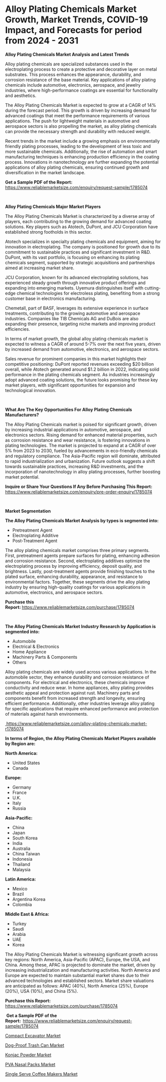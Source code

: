<p><h1>Alloy Plating Chemicals Market Growth, Market Trends, COVID-19 Impact, and Forecasts for period from 2024 - 2031</h1></p><p><strong>Alloy Plating Chemicals Market Analysis and Latest Trends</strong></p>
<p><p>Alloy plating chemicals are specialized substances used in the electroplating process to create a protective and decorative layer on metal substrates. This process enhances the appearance, durability, and corrosion resistance of the base material. Key applications of alloy plating chemicals include automotive, electronics, aerospace, and jewelry industries, where high-performance coatings are essential for functionality and aesthetics.</p><p>The Alloy Plating Chemicals Market is expected to grow at a CAGR of 14% during the forecast period. This growth is driven by increasing demand for advanced coatings that meet the performance requirements of various applications. The push for lightweight materials in automotive and aerospace sectors is also propelling the market, as alloy plating chemicals can provide the necessary strength and durability with reduced weight.</p><p>Recent trends in the market include a growing emphasis on environmentally friendly plating processes, leading to the development of less toxic and more sustainable chemicals. Additionally, the rise of automation and smart manufacturing techniques is enhancing production efficiency in the coating process. Innovations in nanotechnology are further expanding the potential applications of alloy plating chemicals, ensuring continued growth and diversification in the market landscape.</p></p>
<p><strong>Get a Sample PDF of the Report:&nbsp;</strong> <a href="https://www.reliablemarketsize.com/enquiry/request-sample/1785074?utm_campaign=1167&utm_medium=2&utm_source=Github&utm_content=ia&utm_term=08102024&utm_id=alloy-plating-chemicals">https://www.reliablemarketsize.com/enquiry/request-sample/1785074</a></p>
<p>&nbsp;</p>
<p><strong>Alloy Plating Chemicals Major Market Players</strong></p>
<p><p>The Alloy Plating Chemicals Market is characterized by a diverse array of players, each contributing to the growing demand for advanced coating solutions. Key players such as Atotech, DuPont, and JCU Corporation have established strong footholds in this sector.</p><p>Atotech specializes in specialty plating chemicals and equipment, aiming for innovation in electroplating. The company is positioned for growth due to its commitment to sustainable practices and significant investment in R&D. DuPont, with its vast portfolio, is focusing on enhancing its plating chemicals segment, supported by strategic acquisitions and partnerships aimed at increasing market share.</p><p>JCU Corporation, known for its advanced electroplating solutions, has experienced steady growth through innovative product offerings and expanding into emerging markets. Uyemura distinguishes itself with cutting-edge chemical technologies for electroless plating, benefiting from a strong customer base in electronics manufacturing.</p><p>Chemetall, part of BASF, leverages its extensive experience in surface treatments, contributing to the growing automotive and aerospace industries. Companies like TIB Chemicals AG and DuBois are also expanding their presence, targeting niche markets and improving product efficiencies.</p><p>In terms of market growth, the global alloy plating chemicals market is expected to witness a CAGR of around 5-7% over the next five years, driven by increased demand from automotive, electronics, and aerospace sectors.</p><p>Sales revenue for prominent companies in this market highlights their competitive positioning: DuPont reported revenues exceeding $20 billion overall, while Atotech generated around $1.2 billion in 2022, indicating solid performance in the plating chemicals segment. As industries increasingly adopt advanced coating solutions, the future looks promising for these key market players, with significant opportunities for expansion and technological innovation.</p></p>
<p>&nbsp;</p>
<p><strong>What Are The Key Opportunities For Alloy Plating Chemicals Manufacturers?</strong></p>
<p><p>The Alloy Plating Chemicals market is poised for significant growth, driven by increasing industrial applications in automotive, aerospace, and electronics sectors. Rising demand for enhanced material properties, such as corrosion resistance and wear resistance, is fostering innovations in plating technologies. The market is projected to expand at a CAGR of over 5% from 2023 to 2030, fueled by advancements in eco-friendly chemicals and regulatory compliance. The Asia-Pacific region will dominate, attributed to rapid industrialization and urbanization. Future outlook suggests a shift towards sustainable practices, increasing R&D investments, and the incorporation of nanotechnology in alloy plating processes, further boosting market potential.</p></p>
<p><strong>Inquire or Share Your Questions If Any Before Purchasing This Report:</strong> <a href="https://www.reliablemarketsize.com/enquiry/pre-order-enquiry/1785074?utm_campaign=1167&utm_medium=2&utm_source=Github&utm_content=ia&utm_term=08102024&utm_id=alloy-plating-chemicals">https://www.reliablemarketsize.com/enquiry/pre-order-enquiry/1785074</a></p>
<p>&nbsp;</p>
<p><strong>Market Segmentation</strong></p>
<p><strong>The Alloy Plating Chemicals Market Analysis by types is segmented into:</strong></p>
<p><ul><li>Pretreatment Agent</li><li>Electroplating Additive</li><li>Post-Treatment Agent</li></ul></p>
<p><p>The alloy plating chemicals market comprises three primary segments. First, pretreatment agents prepare surfaces for plating, enhancing adhesion and corrosion resistance. Second, electroplating additives optimize the electroplating process by improving efficiency, deposit quality, and brightness. Lastly, post-treatment agents provide finishing touches to the plated surface, enhancing durability, appearance, and resistance to environmental factors. Together, these segments drive the alloy plating industry by ensuring high-quality coatings for various applications in automotive, electronics, and aerospace sectors.</p></p>
<p><strong>Purchase this Report:&nbsp;</strong><a href="https://www.reliablemarketsize.com/purchase/1785074?utm_campaign=1167&utm_medium=2&utm_source=Github&utm_content=ia&utm_term=08102024&utm_id=alloy-plating-chemicals">https://www.reliablemarketsize.com/purchase/1785074</a></p>
<p>&nbsp;</p>
<p><strong>The Alloy Plating Chemicals Market Industry Research by Application is segmented into:</strong></p>
<p><ul><li>Automobile</li><li>Electrical & Electronics</li><li>Home Appliance</li><li>Machinery Parts & Components</li><li>Others</li></ul></p>
<p><p>Alloy plating chemicals are widely used across various applications. In the automobile sector, they enhance durability and corrosion resistance of components. For electrical and electronics, these chemicals improve conductivity and reduce wear. In home appliances, alloy plating provides aesthetic appeal and protection against rust. Machinery parts and components benefit from increased strength and longevity, ensuring efficient performance. Additionally, other industries leverage alloy plating for specific applications that require enhanced performance and protection of materials against harsh environments.</p></p>
<p><a href="https://www.reliablemarketsize.com/alloy-plating-chemicals-market-r1785074?utm_campaign=1167&utm_medium=2&utm_source=Github&utm_content=ia&utm_term=08102024&utm_id=alloy-plating-chemicals">&nbsp;https://www.reliablemarketsize.com/alloy-plating-chemicals-market-r1785074</a></p>
<p><strong>In terms of Region, the Alloy Plating Chemicals Market Players available by Region are:</strong></p>
<p>
    <p> <strong> North America: </strong>
        <ul>
            <li>United States</li>
            <li>Canada</li>
        </ul>
        </p> 
    <p> <strong> Europe: </strong>
        <ul>
            <li>Germany</li>
            <li>France</li>
            <li>U.K.</li>
            <li>Italy</li>
            <li>Russia</li>
        </ul>
        </p> 
    <p> <strong> Asia-Pacific: </strong>
        <ul>
            <li>China</li>
            <li>Japan</li>
            <li>South Korea</li>
            <li>India</li>
            <li>Australia</li>
            <li>China Taiwan</li>
            <li>Indonesia</li>
            <li>Thailand</li>
            <li>Malaysia</li>
        </ul>
        </p> 
    <p> <strong> Latin America: </strong>
        <ul>
            <li>Mexico</li>
            <li>Brazil</li>
            <li>Argentina Korea</li>
            <li>Colombia</li>
        </ul>
        </p> 
    <p> <strong> Middle East & Africa: </strong>
        <ul>
            <li>Turkey</li>
            <li>Saudi</li>
            <li>Arabia</li>
            <li>UAE</li>
            <li>Korea</li>
        </ul>
    </p>
    </p>
<p><p>The Alloy Plating Chemicals Market is witnessing significant growth across key regions: North America, Asia-Pacific (APAC), Europe, the USA, and China. Among these, APAC is projected to dominate the market, driven by increasing industrialization and manufacturing activities. North America and Europe are expected to maintain substantial market shares due to their advanced technologies and established sectors. Market share valuations are anticipated as follows: APAC (40%), North America (25%), Europe (20%), USA (10%), and China (5%).</p></p>
<p><strong>Purchase this Report: </strong><a href="https://www.reliablemarketsize.com/purchase/1785074?utm_campaign=1167&utm_medium=2&utm_source=Github&utm_content=ia&utm_term=08102024&utm_id=alloy-plating-chemicals">https://www.reliablemarketsize.com/purchase/1785074</a></p>
<p>&nbsp;<strong>Get a Sample PDF of the Report:&nbsp;&nbsp;</strong><a href="https://www.reliablemarketsize.com/enquiry/request-sample/1785074?utm_campaign=1167&utm_medium=2&utm_source=Github&utm_content=ia&utm_term=08102024&utm_id=alloy-plating-chemicals">https://www.reliablemarketsize.com/enquiry/request-sample/1785074</a></p>
<p><strong></strong></p>
<p><p><a href="https://www.linkedin.com/pulse/compact-excavator-market-trends-strategic-insights-2024-2031-gq5ff?utm_campaign=1167&utm_medium=2&utm_source=Github&utm_content=ia&utm_term=08102024&utm_id=alloy-plating-chemicals">Compact Excavator Market</a></p><p><a href="https://github.com/hollyv2vajass/Market-Research-Report-List-1/blob/main/dog-proof-trash-can-market.md?utm_campaign=1167&utm_medium=2&utm_source=Github&utm_content=ia&utm_term=08102024&utm_id=alloy-plating-chemicals">Dog-Proof Trash Can Market</a></p><p><a href="https://issuu.com/reportprime-2/docs/konjac-powder-market-size-2030.pptx_8889faa8b72166?utm_campaign=1167&utm_medium=2&utm_source=Github&utm_content=ia&utm_term=08102024&utm_id=alloy-plating-chemicals">Konjac Powder Market</a></p><p><a href="https://github.com/miracleabn/Market-Research-Report-List-1/blob/main/pva-nasal-packs-market.md?utm_campaign=1167&utm_medium=2&utm_source=Github&utm_content=ia&utm_term=08102024&utm_id=alloy-plating-chemicals">PVA Nasal Packs Market</a></p><p><a href="https://issuu.com/reportprime-2/docs/single-serve-coffee-makers-market-s_4cf4cdf31a23b5?utm_campaign=1167&utm_medium=2&utm_source=Github&utm_content=ia&utm_term=08102024&utm_id=alloy-plating-chemicals">Single Serve Coffee Makers Market</a></p></p>